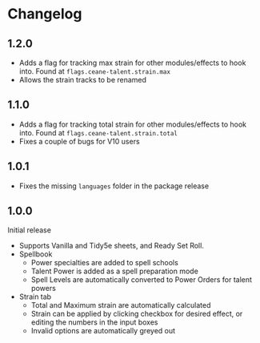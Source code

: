 # Changelog

## 1.2.0

* Adds a flag for tracking max strain for other modules/effects to hook into. Found at `flags.ceane-talent.strain.max`
* Allows the strain tracks to be renamed

## 1.1.0

* Adds a flag for tracking total strain for other modules/effects to hook into. Found at `flags.ceane-talent.strain.total`
* Fixes a couple of bugs for V10 users

## 1.0.1

* Fixes the missing `languages` folder in the package release

## 1.0.0

Initial release

* Supports Vanilla and Tidy5e sheets, and Ready Set Roll.
* Spellbook
    * Power specialties are added to spell schools
    * Talent Power is added as a spell preparation mode
    * Spell Levels are automatically converted to Power Orders for talent powers
* Strain tab
    * Total and Maximum strain are automatically calculated
    * Strain can be applied by clicking checkbox for desired effect, or editing the numbers in the input boxes
    * Invalid options are automatically greyed out

